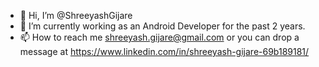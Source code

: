 - 👋 Hi, I’m @ShreeyashGijare
- 🌱 I’m currently working as an Android Developer for the past 2 years.
- 📫 How to reach me shreeyash.gijare@gmail.com or you can drop a message at https://www.linkedin.com/in/shreeyash-gijare-69b189181/

<!---
ShreeyashGijare/ShreeyashGijare is a ✨ special ✨ repository because its `README.md` (this file) appears on your GitHub profile.
You can click the Preview link to take a look at your changes.
--->

